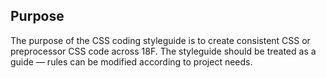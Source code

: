 ## Purpose
The purpose of the CSS coding styleguide is to create consistent CSS or
preprocessor CSS code across 18F. The styleguide should be treated as a guide
&mdash; rules can be modified according to project needs.
